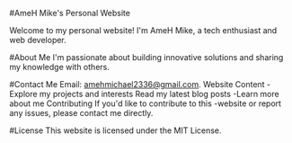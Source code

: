 #AmeH Mike's Personal Website

Welcome to my personal website! I'm AmeH Mike, a tech enthusiast and web developer.

#About Me
I'm passionate about building innovative solutions and sharing my knowledge with others.

#Contact Me
Email: amehmichael2336@gmail.com.
Website Content
-Explore my projects and interests
Read my latest blog posts
-Learn more about me
Contributing
If you'd like to contribute to this -website or report any issues, please contact me directly.

#License
This website is licensed under the MIT License.